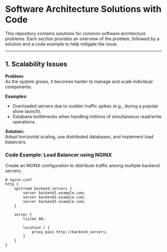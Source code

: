 # Software Architecture Solutions with Code

This repository contains solutions for common software architecture problems. Each section provides an overview of the problem, followed by a solution and a code example to help mitigate the issue.

---

## 1. Scalability Issues

**Problem:**  
As the system grows, it becomes harder to manage and scale individual components.  

**Examples:**
- Overloaded servers due to sudden traffic spikes (e.g., during a popular show launch).
- Database bottlenecks when handling millions of simultaneous read/write operations.

**Solution:**  
Adopt horizontal scaling, use distributed databases, and implement load balancers.  

### Code Example: Load Balancer using NGINX

Create an NGINX configuration to distribute traffic among multiple backend servers.

```nginx
# nginx.conf
http {
    upstream backend_servers {
        server backend1.example.com;
        server backend2.example.com;
        server backend3.example.com;
    }

    server {
        listen 80;

        location / {
            proxy_pass http://backend_servers;
        }
    }
}
